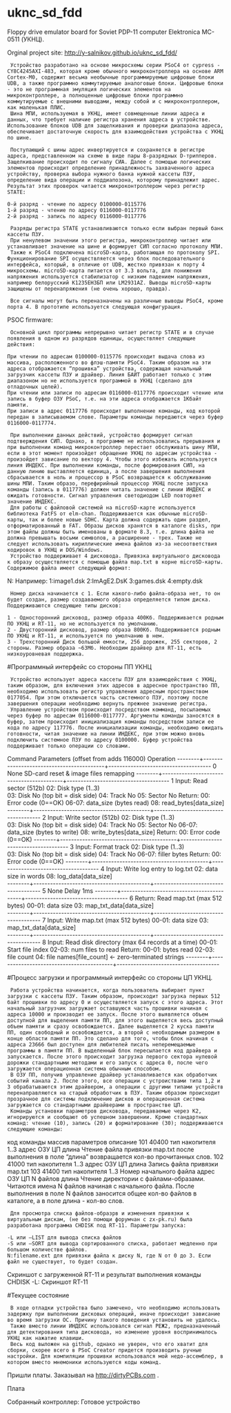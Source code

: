 # uknc_sd_fdd
Floppy drive emulator board for Soviet PDP-11 computer Elektronica MC-0511 (УКНЦ). 

Orginal project site:
http://y-salnikov.github.io/uknc_sd_fdd/



     Устройство разработано на основе микросхемы серии PSoC4 от cypress - CY8C4245AXI-483, которая кроме обычного микроконтроллера на основе ARM Cortex-M0, содержит весьма необычные программируемые цифровые блоки UDB, а также программно коммутируемые аналоговые блоки. Цифровые блоки - это не программная эмуляция логических элементов на микроконтроллере, а полноценные цифровые блоки программно коммутируемые с внешними выводами, между собой и с микроконтроллером, как маленькая ПЛИС.
     Шина МПИ, используемая в УКНЦ, имеет совмещенные линии адреса и данных, что требует наличие регистра хранения адреса в устройстве. Использование блоков UDB для защелкивания и проверки диапазона адреса, обеспечивает достаточную скорость для взаимодействия устройства с УКНЦ по шине.

     Поступающий с шины адрес инвертируется и сохраняется в регистре адреса, представленном на схеме в виде пары 8-разрядных D-трипперов. Защелкивание происходит по сигналу СИА. Далее с помощью логических элементов происходит определение принадлежность захваченного адреса устройству, проверка выбора нужного банка нужной кассеты ПЗУ, определение вида операции и поддиапозона, которому принадлежит адрес. Результат этих проверок читается микроконтроллером через регистр STATE:

    0-й разряд - чтение по адресу 0100000-0115776
    1-й разряд - чтение по адресу 0116000-0117776
    2-й разряд - запись по адресу 0116000-0117776

     Разряды регистра STATE устанавливаются только если выбран первый банк кассеты ПЗУ.
     При ненулевом значении этого регистра, микроконтроллер читает или устанавливает значение на шине и формирует СИП согласно протоколу МПИ.
     Также к PSoC4 подключена microSD-карта, работающая по протоколу SPI. Функционирование SPI осуществляется через блок последовательного интерфейса, который, в отличие от UDB, жестко привязан к порту 4 микросхемы. microSD-карта питается от 3.3 вольта, для понижения напряжения используется стабилизатор с низким падением напряжения, например белорусский K1235ЕН3БП или LM2931AZ. Выводы microSD-карты защищены от перенапряжения (не очень хорошо, правда).

     Все сигналы могут быть переназначены на различные выводы PSoC4, кроме порта 4. В прототипе используется следующая конфигурация.

PSOC firmware:

     Основной цикл программы непрерывно читает регистр STATE и в случае появления в одном из разрядов единицы, осуществляет следующие действия:

    При чтении по адресам 0100000-0115776 происходит выдача слова из массива, расположенного во флэш-памяти PSoC4. Таким образом на эти адреса отображается “прошивка” устройства, содержащая начальный загрузчик кассеты ПЗУ и драйвер. Линия БАЙТ работает только с этим диапазоном но не используется программой в УКНЦ (сделано для отладочных целей).
    При чтении или записи по адресам 0116000-0117776 происходит чтение или запись в буфер ОЗУ PSoC, т.е. на эти адреса отображается 1Кбайт памяти.
    При записи в адрес 0117776 происходит выполнение команды, код которой передан в записываемом слове. Параметры команды передаются через буфер 0116000-0117774.

     При выполнении данных действий, устройство формирует сигнал подтверждения СИП. Однако, в программе не использовались прерывания и при выполнении команд микроконтроллер перестает обслуживать шину МПИ, если в этот момент произойдет обращение УКНЦ по адресам устройства - произойдет зависание по вектору 4. Чтобы этого избежать используется линия ИНДЕКС. При выполнении команды, после формирования СИП, на данную линию выставляется единица, а после завершения выполнения сбрасывается в ноль и процессор в PSoC возвращается к обслуживанию шины МПИ. Таким образо, перефирийный процессор УКНЦ после запуска команды (запись в 0117776) должен читать значение с линии ИНДЕКС и ожидать готовности. Сигнал управления светодиодом LED повторяет значение ИНДЕКС.
     Для работы с файловой системой на microSD-карте используется библиотека FatFS от elm-chan. Поддерживается как обычные microSD-карты, так и более новые SDHC. Карта должна содержать один раздел, отформатированный в FAT. Образы дисков хранятся в каталоге disks, при этом файлы должны быть именованы в формате 8.3, т.е. длина файла не должна превышать восьми символов, а расширение - трех. Также не следует использовать кириллические имена файлов из-за несоответствия кодировок в УКНЦ и DOS/Windows.
     Устройство поддерживает 4 дисковода. Привязка виртуального дисковода к образу осуществляется с помощью файла map.txt в корне microSD-карты. Содержимое файла имеет следующий формат:

N:<filename>
Например:
1:image1.dsk
2:ImAgE2.DsK
3:games.dsk
4:empty.dsk

     Номер диска начинается с 1. Если какого-либо файла-образа нет, то он будет создан, размер создаваемого образа определяется типом диска. Поддерживаются следующие типы дисков:

    1 - Односторонний дисковод, размер образа 400Кб. Поддерживается родным ПО УКНЦ и RT-11, но не используется по умолчанию.
    2 - Двусторонний дисковод, размер образа 800Кб. Поддерживается родным ПО УКНЦ и RT-11, и используется по умолчанию в нем.
    3 - Трехсторонний Диск большой емкости, 256 дорожек, 255 секторов, 2 стороны. Размер образа ~63Мб. Необходим драйвер для RT-11, есть низкоуровневая поддержка.

#Программный интерфейс со стороны ПП УКНЦ

     Устройство использует адреса кассеты ПЗУ для взаимодействия с УКНЦ, таким образом, для включения этих адресов в адресное пространство ПП, необходимо использовать регистр управления адресным пространством 0177054. При этом отключается часть системного ПЗУ, поэтому после завершения операции необходимо вернуть прежнее значение регистра.
     Управление устройством происходит посредством комманд, посылаемых через буфер по адресам 0116000-0117777. Аргументы команды заносятся в буфер, затем происходит инициализация команды посредством записи ее кода по адресу 117776. После инициализации команды, необходимо ожидать готовности, читая значение на линии ИНДЕКС, при этом можно вновь подключить системное ПЗУ по адресу 0100000. Буфер устройства поддерживает только операции со словами.
Command  Parameters (offset from adds 116000)       Operation
--------+------------------------------------------+-------------------------------------
0         None             			    SD-card reset & image files remapping
--------+------------------------------------------+-------------------------------------
1	  Input:                                    Read sector (512b)
	    02: Disk type (1..3)            
            03: Disk No (top bit = disk side)
            04: Track No
            05: Sector No
          Return:
            00: Error code (0==OK)
            06-07: data_size (bytes read)
            08:   read_bytes[data_size]
--------+------------------------------------------+-------------------------------------
2	  Input:                                    Write sector (512b)
	    02: Disk type (1..3)            
            03: Disk No (top bit = disk side)
            04: Track No
            05: Sector No
            06-07: data_size (bytes to write)
            08:   write_bytes[data_size]
          Return:
            00: Error code (0==OK)
--------+------------------------------------------+-------------------------------------
3	  Input:                                    Format track
	    02: Disk type (1..3)            
            03: Disk No (top bit = disk side)
            04: Track No
            06-07: filler bytes
          Return:
            00: Error code (0==OK)
--------+------------------------------------------+-------------------------------------
4	  Input:                                    Write log entry to log.txt
            02:   data size in words
            08:   log_data[data_size]          
--------+------------------------------------------+-------------------------------------
5	  None                                      Delay 1ms
--------+------------------------------------------+-------------------------------------
6	  Return:                                   Read map.txt (max 512 bytes)
            00-01:  data size
            03:   map_txt_data[data_size]          
--------+------------------------------------------+-------------------------------------
7	  Input:                                    Write map.txt (max 512 bytes)
            00-01:  data size
            03:   map_txt_data[data_size]          
--------+------------------------------------------+-------------------------------------
8	  Input:                                    Read disk directory (max 64 records at a time)
            00-01:  Start file index
            02-03:  num files to read
          Return:
            00-01:  bytes read
            02-03:  file count
               04: file names[file_count]   <- zero-terminated strings
--------+------------------------------------------+-------------------------------------

#Процесс загрузки и программный интерфейс со стороны ЦП УКНЦ.

     Работа устройства начинается, когда пользователь выбирает пункт загрузки с кассеты ПЗУ. Таким образом, происходит загрузка первых 512 байт прошивки по адресу 0 и осуществляется запуск с этого адреса. Этот начальный загрузчик загружает оставшуюся часть прошивки начиная с адреса 10000 и производит ее запуск. После этого выявляется объем доступной для выделения памяти ПП, для этого выделяется весь доступный объем памяти и сразу освобождается. Далее выделяется 2 куска памяти ПП, один свободный и освобождается, а второй с необходимым размером в конце области памяти ПП. Это сделано для того, чтобы блок начиная с адреса 23666 был доступен для любителей писать неперемещаемые программы в памяти ПП. В выделенный блок пересылается код драйвера и запускается. После этого происходит загрузка первого сектора нулевой дорожки стандартными методами и его запуск с адреса 0, после чего загружается операционная система обычным способом.
     В ОЗУ ПП, получив управление драйвер устанавливается как обработчик событий канала 2. После этого, все операции с устроиствами типа 1,2 и 3 обрабатываются этим драйвером, а операции с другими типами устройств перенаправляются на старый обработчик в ПЗУ. Таким образом происходит прозрачное для системы подключение дисков и операционная система загружается со стандартными драйверами в пространстве ЦП.
     Команды установки параметров дисковода, передаваемые через К2, игнорируются и сообщают об успешном завершении. Кроме стандартных команд: чтение (10), запись (20) и форматирование (30); поддерживаются следующие команды:
код команды 	массив параметров 	описание
101 	40400
тип накопителя 1..3
адрес ОЗУ ЦП
длина 	Чтение файла привязки map.txt
после выполнения в поле “длина” возвращается кол-во прочитанных слов.
102 	41000
тип накопителя 1..3
адрес ОЗУ ЦП
длина 	Запись файла привязки map.txt
103 	41400
тип накопителя 1..3
Номер начального файла
адрес ОЗУ ЦП
N файлов
длина 	Чтение директории с файлами-образами.
Читаются имена N файлов начиная с начального файла. После выполнения в поле N файлов заносится общее кол-во файлов в каталоге, а в поле длина - кол-во слов.

     Для просмотра списка файлов-образрв и изменения привязки к виртуальным дискам, (не без помощи форумчан с zx-pk.ru) была разработана программа CHDISK под RT-11. Параметры запуска:

    -L или –LIST для вывода списка файлов
    -S или –SORT для вывода сортированного списка, работает медленно при большом количестве файлов.
    N:filename.ext для привязки файла к диску N, где N от 0 до 3. Если файл не существует, то будет создан.

Скриншот с загруженной RT-11 и результат выполнения команды CHDISK -L: Скриншот RT-11

#Текущее состояние

     В ходе отладки устройства было замечено, что необходимо использовать задержку при выполнении дисковых операций, иначе происходит зависание во время загрузки ОС. Причину такого поведения установить не удалось.
     Также вместо линии ИНДЕКС использовался сигнал РЕЖ2, предназначенный для детектирования типа дисковода, но изменеие уровня воспринималось УКНЦ как нажатие клавиши.
     Весь код выложен на github, однако не уверен, что его хватит для сборки, скорее всего в PSoC Creator придется производить ручные настройки. Для компиляции прошивки использовался мой недо-ассемблер, в котором вместо мнемоники используются коды команд.

Пришли платы. Заказывал на http://dirtyPCBs.com .

Плата

Собранный контроллер: Готовое устройство
